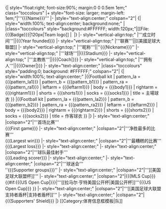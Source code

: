 {| style="float:right; font-size:90%; margin:0 0 0.5em 1em;" class="toccolours"
|+ style="font-size: larger; margin-left: 1em;"|'''{{{Name}}}'''
|-
|style="text-align:center;" colspan="2"|
{| style="width:100%; text-align:center; background:none;"
|&nbsp;
|class="toccolours" style="background:#FFFFFF; width:120px;"|[[File:{{{Badge}}}|120px|Team logo]]
|&nbsp;
|}
|- style="vertical-align:top;"
|'''成立时间'''||{{{Year founded}}}
|- style="vertical-align:top;"
|'''联赛'''||[[美國足球大聯盟]]
|- style="vertical-align:top;"
|'''昵称'''||''{{{Nickname}}}''
|- style="vertical-align:top;"
|'''球场'''||{{{Stadium}}}
|- style="vertical-align:top;"
|'''主教练'''||{{{Coach|}}}
|- style="vertical-align:top;"
|'''拥有人'''||{{{Owner|}}}
|- style="text-align:center;"
|class="toccolours" style="padding:0; background: #FFFFFF;" colspan="2"|
{| style="width:100%; text-align:center;"
|{{Football kit |
  pattern_la = {{{pattern_la1}}} |
  pattern_b  = {{{pattern_b1}}} |
  pattern_ra = {{{pattern_ra1}}} |
  leftarm    = {{{leftarm1}}} |
  body       = {{{body1}}} |
  rightarm   = {{{rightarm1}}} |
  shorts     = {{{shorts1}}} |
  socks      = {{{socks1}}} |
  title      = 主場球衣
}}
|{{Football kit |
  pattern_la = {{{pattern_la2}}} |
  pattern_b  = {{{pattern_b2}}} |
  pattern_ra = {{{pattern_ra2}}} |
  leftarm    = {{{leftarm2}}} |
  body       = {{{body2}}} |
  rightarm   = {{{rightarm2}}} |
  shorts     = {{{shorts2}}} |
  socks      = {{{socks2}}} |
  title      = 作客球衣
}}
|}
|- style="text-align:center;"
|colspan="2"|'''首场比赛'''<br />{{{First game}}}
|- style="text-align:center;"
|colspan="2"|'''净胜最多的比赛'''<br />{{{Largest win}}}
|- style="text-align:center;"
|colspan="2"|'''最糟糕的比赛'''<br />{{{Largest loss}}}
|- style="text-align:center;"
|- style="text-align:center;"
|colspan="2"|'''球队最佳射手'''<br />{{{Leading scorer}}}
|- style="text-align:center;"
|- style="text-align:center;"
|colspan="2"|'''球迷会'''<br />''{{{Supporter groups}}}''
|- style="text-align:center;"
|colspan="2"|'''[[美国足球大联盟杯]]'''
|- style="text-align:center;"
|colspan="2"|{{{MLS Cup}}}
{{#if:{{{US Open Cup|}}}|<tr><th style="text-align:center;" colspan="2">'''[[拉马尔·亨特美国公开杯|美国公开杯]]'''</th></tr><tr><td style="text-align:center;" colspan="2">{{{US Open Cup}}}</td></tr>  }}
|- style="text-align:center;"
|colspan="2"|'''[[美国足球大联盟支持者盾杯|支持者盾杯]]'''
|- style="text-align:center;"
|colspan="2"|{{{Supporters' Shield}}}
|}<noinclude>
[[Category:体育信息框模板|队]]

</noinclude>
